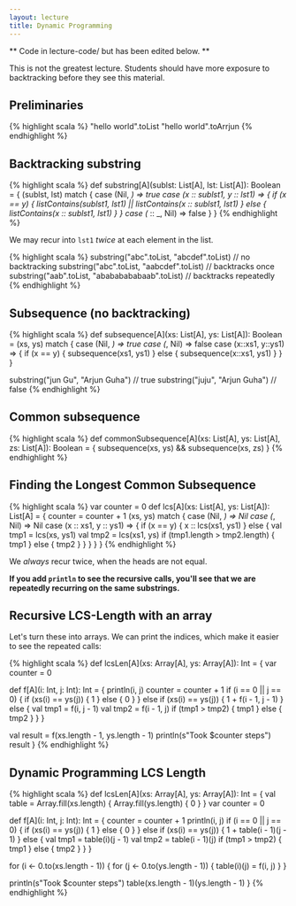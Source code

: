 ```yaml
---
layout: lecture
title: Dynamic Programming
---
```


** Code in lecture-code/  but has been edited below. **

This is not the greatest lecture. Students should have more exposure to
backtracking before they see this material.

## Preliminaries

{% highlight scala %}
"hello world".toList
"hello world".toArrjun
{% endhighlight %}

## Backtracking substring

{% highlight scala %}
def substring[A](sublst: List[A], lst: List[A]): Boolean = {
  (sublst, lst) match {
    case (Nil, _) => true
    case (x :: sublst1, y :: lst1) => {
      if (x == y) {
        listContains(sublst1, lst1) || listContains(x :: sublst1, lst1)
      }
      else {
        listContains(x :: sublst1, lst1)
      }
    }
    case (_ :: _, Nil) => false
  }
}
{% endhighlight %}

We may recur into `lst1` *twice* at each element in the list.

{% highlight scala %}
substring("abc".toList, "abcdef".toList) // no backtracking
substring("abc".toList, "aabcdef".toList) // backtracks once
substring("aab".toList, "abababababaab".toList) // backtracks repeatedly
{% endhighlight %}

## Subsequence (no backtracking)

{% highlight scala %}
def subsequence[A](xs: List[A], ys: List[A]): Boolean = (xs, ys) match {
  case (Nil, _) => true
  case (_, Nil) => false
  case (x::xs1, y::ys1) => {
    if (x == y) {
      subsequence(xs1, ys1)
    }
    else {
      subsequence(x::xs1, ys1)
    }
  }
}

substring("jun Gu", "Arjun Guha") // true
substring("juju", "Arjun Guha") // false
{% endhighlight %}

## Common subsequence

{% highlight scala %}
def commonSubsequence[A](xs: List[A], ys: List[A], zs: List[A]): Boolean = {
  subsequence(xs, ys) && subsequence(xs, zs)
}
{% endhighlight %}

## Finding the Longest Common Subsequence

{% highlight scala %}
var counter = 0
def lcs[A](xs: List[A], ys: List[A]): List[A] = {
  counter = counter + 1
  (xs, ys) match {
    case (Nil, _) => Nil
    case (_, Nil) => Nil
    case (x :: xs1, y :: ys1) => {
      if (x == y) {
        x :: lcs(xs1, ys1)
      }
      else {
        val tmp1 = lcs(xs, ys1)
        val tmp2 = lcs(xs1, ys)
        if (tmp1.length > tmp2.length) {
          tmp1
        }
        else {
          tmp2
        }
      }
    }
  }
}
{% endhighlight %}

We *always* recur twice, when the heads are not equal.

**If you add `println` to see the recursive calls, you'll see that we are
repeatedly recurring on the same substrings.**

## Recursive LCS-Length with an array

Let's turn these into arrays. We can print the indices, which make it
easier to see the repeated calls:

{% highlight scala %}
def lcsLen[A](xs: Array[A], ys: Array[A]): Int = {
  var counter = 0

  def f[A](i: Int, j: Int): Int = {
    println(i, j)
    counter = counter + 1
    if (i == 0 || j == 0) {
      if (xs(i) == ys(j)) { 1 } else { 0 }
    }
    else if (xs(i) == ys(j)) {
      1 + f(i - 1, j - 1)
    }
    else {
      val tmp1 = f(i, j - 1)
      val tmp2 = f(i - 1, j)
      if (tmp1 > tmp2) {
        tmp1
      }
      else {
        tmp2
      }
    }
  }

  val result = f(xs.length - 1, ys.length - 1)
  println(s"Took $counter steps")
  result
}
{% endhighlight %}

## Dynamic Programming LCS Length

{% highlight scala %}
def lcsLen[A](xs: Array[A], ys: Array[A]): Int = {
  val table = Array.fill(xs.length) { Array.fill(ys.length) { 0 } }
  var counter = 0

  def f[A](i: Int, j: Int): Int = {
    counter = counter + 1
    println(i, j)
    if (i == 0 || j == 0) {
      if (xs(i) == ys(j)) { 1 } else { 0 }
    }
    else if (xs(i) == ys(j)) {
      1 + table(i - 1)(j - 1)
    }
    else {
      val tmp1 = table(i)(j - 1)
      val tmp2 = table(i - 1)(j)
      if (tmp1 > tmp2) {
        tmp1
      }
      else {
        tmp2
      }
    }
  }

  for (i <- 0.to(xs.length - 1)) {
    for (j <- 0.to(ys.length - 1)) {
      table(i)(j) = f(i, j)
    }
  }

  println(s"Took $counter steps")
  table(xs.length - 1)(ys.length - 1)
}
{% endhighlight %}
